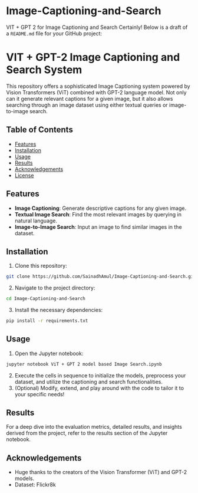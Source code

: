 # Image-Captioning-and-Search
VIT + GPT 2 for Image Captioning and Search
Certainly! Below is a draft of a `README.md` file for your GitHub project:


# VIT + GPT-2 Image Captioning and Search System

This repository offers a sophisticated Image Captioning system powered by Vision Transformers (ViT) combined with GPT-2 language model. Not only can it generate relevant captions for a given image, but it also allows searching through an image dataset using either textual queries or image-to-image search.

## Table of Contents

- [Features](#features)
- [Installation](#installation)
- [Usage](#usage)
- [Results](#results)
- [Acknowledgements](#acknowledgements)
- [License](#license)

## Features

- **Image Captioning**: Generate descriptive captions for any given image.
- **Textual Image Search**: Find the most relevant images by querying in natural language.
- **Image-to-Image Search**: Input an image to find similar images in the dataset.

## Installation

1. Clone this repository:
```bash
git clone https://github.com/SainadhAmul/Image-Captioning-and-Search.git
```

2. Navigate to the project directory:
```bash
cd Image-Captioning-and-Search
```

3. Install the necessary dependencies:
```bash
pip install -r requirements.txt
```

## Usage

1. Open the Jupyter notebook:
```bash
jupyter notebook ViT + GPT 2 model based Image Search.ipynb
```

2. Execute the cells in sequence to initialize the models, preprocess your dataset, and utilize the captioning and search functionalities.
3. (Optional) Modify, extend, and play around with the code to tailor it to your specific needs!

## Results

For a deep dive into the evaluation metrics, detailed results, and insights derived from the project, refer to the results section of the Jupyter notebook.

## Acknowledgements

- Huge thanks to the creators of the Vision Transformer (ViT) and GPT-2 models.
- Dataset: Flickr8k

